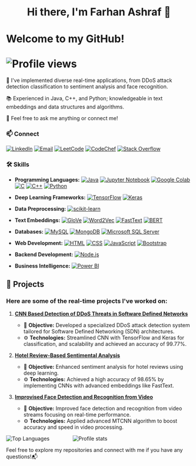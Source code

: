<div align="center">

# Hi there, I'm Farhan Ashraf 👋

</div>

# Welcome to my GitHub! &nbsp;&nbsp;&nbsp;&nbsp;&nbsp;&nbsp;&nbsp;&nbsp;&nbsp;&nbsp;&nbsp;&nbsp;&nbsp;&nbsp;&nbsp;&nbsp;&nbsp;&nbsp;&nbsp;&nbsp;&nbsp;&nbsp;&nbsp;&nbsp;&nbsp;&nbsp;&nbsp;&nbsp;&nbsp;&nbsp;&nbsp;&nbsp;&nbsp;&nbsp;&nbsp;&nbsp;&nbsp;&nbsp;&nbsp;&nbsp;&nbsp;&nbsp;&nbsp;&nbsp;&nbsp;&nbsp;&nbsp;&nbsp;&nbsp;&nbsp;![Profile views](https://komarev.com/ghpvc/?username=farhanashraf4&color=blue)

🔧 I've implemented diverse real-time applications, from DDoS attack detection classification to sentiment analysis and face recognition.

📚 Experienced in Java, C++, and Python; knowledgeable in text embeddings and data structures and algorithms. 

💬 Feel free to ask me anything or connect me!

### 📫 Connect

[![LinkedIn](https://img.shields.io/badge/-LinkedIn-blue?style=flat&logo=Linkedin&logoColor=white)](https://www.linkedin.com/in/farhan-ashraf-87b01189/)  [![Email](https://img.shields.io/badge/-Gmail-red?style=flat&logo=Gmail&logoColor=white)](mailto:farhanashraf4@gmail.com)  [![LeetCode](https://img.shields.io/badge/-LeetCode-blue?style=flat&logo=LeetCode&logoColor=white)](https://leetcode.com/u/farhanashraf4/) 
 [![CodeChef](https://img.shields.io/badge/-CodeChef-orange?style=flat&logo=CodeChef&logoColor=white)](https://www.codechef.com/users/farhanashraf)  [![Stack Overflow](https://img.shields.io/badge/-Stack%20Overflow-FE7A16?style=flat&logo=Stack%20Overflow&logoColor=white)](https://stackoverflow.com/users/27192760/farhan-ashraf)



### 🛠️ Skills

- **Programming Languages:** [![Java](https://img.shields.io/badge/-Java-007396?style=flat&logo=java&logoColor=white)](https://www.java.com/)  [![Jupyter Notebook](https://img.shields.io/badge/-Jupyter%20Notebook-F37626?style=flat&logo=Jupyter&logoColor=white)](https://jupyter.org/)  [![Google Colab](https://img.shields.io/badge/-Google%20Colab-F9AB00?style=flat&logo=googlecolab&logoColor=white)](https://colab.research.google.com/)  [![C](https://img.shields.io/badge/-C-A8B9CC?style=flat&logo=C&logoColor=white)](https://en.wikipedia.org/wiki/C_(programming_language))  [![C++](https://img.shields.io/badge/-C++-00599C?style=flat&logo=cplusplus&logoColor=white)](https://isocpp.org/)  [![Python](https://img.shields.io/badge/-Python-3776AB?style=flat&logo=Python&logoColor=white)](https://www.python.org/)

- **Deep Learning Frameworks:** [![TensorFlow](https://img.shields.io/badge/-TensorFlow-FF6F00?style=flat&logo=TensorFlow&logoColor=white)](https://www.tensorflow.org/)  [![Keras](https://img.shields.io/badge/-Keras-D00000?style=flat&logo=Keras&logoColor=white)](https://keras.io/)

- **Data Preprocessing:** [![scikit-learn](https://img.shields.io/badge/-scikit--learn-F7931E?style=flat&logo=scikit-learn&logoColor=white)](https://scikit-learn.org/)

- **Text Embeddings:** [![GloVe](https://img.shields.io/badge/-GloVe-00A7D0?style=flat)](https://nlp.stanford.edu/projects/glove/)  [![Word2Vec](https://img.shields.io/badge/-Word2Vec-4CAF50?style=flat&logo=Google&logoColor=white)](https://code.google.com/archive/p/word2vec/)  [![FastText](https://img.shields.io/badge/-FastText-0085CA?style=flat&logo=Facebook&logoColor=white)](https://fasttext.cc/)  [![BERT](https://img.shields.io/badge/-BERT-FFA000?style=flat&logo=Google&logoColor=white)](https://github.com/google-research/bert)

- **Databases:** [![MySQL](https://img.shields.io/badge/-MySQL-4479A1?style=flat&logo=mysql&logoColor=white)](https://www.mysql.com/)  [![MongoDB](https://img.shields.io/badge/-MongoDB-47A248?style=flat&logo=mongodb&logoColor=white)](https://www.mongodb.com/)  [![Microsoft SQL Server](https://img.shields.io/badge/-Microsoft%20SQL%20Server-CC2927?style=flat&logo=microsoft-sql-server&logoColor=white)](https://www.microsoft.com/en-us/sql-server)
  
- **Web Development:** [![HTML](https://img.shields.io/badge/-HTML5-E34F26?style=flat&logo=html5&logoColor=white)](https://developer.mozilla.org/en-US/docs/Web/HTML)  [![CSS](https://img.shields.io/badge/-CSS3-1572B6?style=flat&logo=css3&logoColor=white)](https://developer.mozilla.org/en-US/docs/Web/CSS)  [![JavaScript](https://img.shields.io/badge/-JavaScript-F7DF1E?style=flat&logo=javascript&logoColor=black)](https://developer.mozilla.org/en-US/docs/Web/JavaScript)  [![Bootstrap](https://img.shields.io/badge/-Bootstrap-563D7C?style=flat&logo=bootstrap&logoColor=white)](https://getbootstrap.com/)

- **Backend Development:** [![Node.js](https://img.shields.io/badge/-Node.js-339933?style=flat&logo=nodedotjs&logoColor=white)](https://nodejs.org/)

- **Business Intelligence:** [![Power BI](https://img.shields.io/badge/-Power%20BI-F2C811?style=flat&logo=power-bi&logoColor=black)](https://powerbi.microsoft.com/)

## 🚀 Projects

### Here are some of the real-time projects I've worked on:

1. **[CNN Based Detection of DDoS Threats in Software Defined Networks](https://github.com/farhanashraf4/CNN-Based-Detection-of-DDoS-Threats-in-Software-Defined-Networks)**
   - 🎯 **Objective:** Developed a specialized DDoS attack detection system tailored for Software Defined Networking (SDN) architectures.
   - ⚙️ **Technologies:** Streamlined CNN with TensorFlow and Keras for classification, and scalability and achieved an accuracy of 99.77%.

2. **[Hotel Review-Based Sentimental Analysis](https://github.com/farhanashraf4/Hotel-Review-Based-Sentimental-Analysis)**
   - 🎯 **Objective:** Enhanced sentiment analysis for hotel reviews using deep learning.
   - ⚙️ **Technologies:** Achieved a high accuracy of 98.65% by implementing CNNs with advanced embeddings like FastText.

3. **[Improvised Face Detection and Recognition from Video](https://github.com/farhanashraf4/Improvised-Face-Detection-and-Recognition-from-video)**
   - 🎯 **Objective:** Improved face detection and recognition from video streams focusing on real-time performance.
   - ⚙️ **Technologies:** Applied advanced MTCNN algorithm to boost accuracy and speed in video processing.

<p align="left">
  <img src="https://github-readme-stats.vercel.app/api/top-langs/?username=farhanashraf4&layout=compact&theme=radical" alt="Top Languages" />
  &nbsp;&nbsp;&nbsp;&nbsp;&nbsp;&nbsp;&nbsp;&nbsp;&nbsp;&nbsp;&nbsp;&nbsp;&nbsp;&nbsp;<!-- Adjust the number of &nbsp; for desired spacing -->
  <img src="https://github-readme-stats.vercel.app/api?username=farhanashraf4&show_icons=true&theme=radical" alt="Profile stats" />
</p>

    

Feel free to explore my repositories and connect with me if you have any questions!📬

